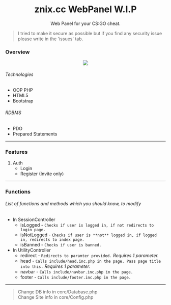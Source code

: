 <h1 align="center">znix.cc WebPanel W.I.P</h1>
<p align="center">Web Panel for your CS:GO cheat.</p>

> I tried to make it secure as possible but if you find any security issue please write in the 'issues' tab.


### Overview
<p align="center">
  <img src="https://i.imgur.com/VB2ial8.png" />
</p>

###### Technologies
* OOP PHP
* HTML5
* Bootstrap
###### RDBMS
* PDO
* Prepared Statements

---

### Features
1. Auth
	* Login
	* Register (Invite only)

---

### Functions 
###### List of functions and methods which you should know, to modify
* In SessionController
	* isLogged - `Checks if user is logged in, if not redirects to login page.` 
	* isNotLogged - `Checks if user is **not** logged in, if logged in, redirects to index page.`
	* isBanned - `Checks if user is banned.`
* In UtilityController
	* redirect - `Redirects to paramter provided.` *Requires 1 parameter.*
	* head - `Calls include/head.inc.php in the page. Pass page title into this.` *Requires 1 parameter.*
	* navbar - `Calls include/navbar.inc.php in the page.`
	* footer - `Calls include/footer.inc.php in the page.`

---

> Change DB info in core/Database.php <br>
> Change Site info in core/Config.php
